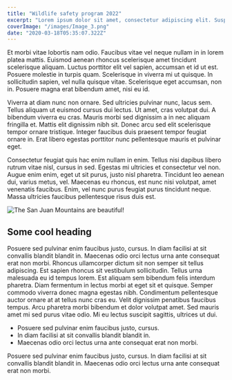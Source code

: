 ```yaml
---
title: "Wildlife safety program 2022"
excerpt: "Lorem ipsum dolor sit amet, consectetur adipiscing elit. Suspendisse varius enim in eros."
coverImage: "/images/Image_3.png"
date: "2020-03-18T05:35:07.322Z"
---
```


Et morbi vitae lobortis nam odio. Faucibus vitae vel neque nullam in in lorem platea mattis. Euismod aenean rhoncus scelerisque amet tincidunt scelerisque aliquam. Luctus porttitor elit vel sapien, accumsan et id ut est. Posuere molestie in turpis quam. Scelerisque in viverra mi ut quisque. In sollicitudin sapien, vel nulla quisque vitae. Scelerisque eget accumsan, non in. Posuere magna erat bibendum amet, nisi eu id.

Viverra at diam nunc non ornare. Sed ultricies pulvinar nunc, lacus sem. Tellus aliquam ut euismod cursus dui lectus. Ut amet, cras volutpat dui. A bibendum viverra eu cras.
Mauris morbi sed dignissim a in nec aliquam fringilla et. Mattis elit dignissim nibh sit. Donec arcu sed elit scelerisque tempor ornare tristique. Integer faucibus duis praesent tempor feugiat ornare in. Erat libero egestas porttitor nunc pellentesque mauris et pulvinar eget.

Consectetur feugiat quis hac enim nullam in enim. Tellus nisi dapibus libero rutrum vitae nisl, cursus in sed. Egestas mi ultricies et consectetur vel non. Augue enim enim, eget ut sit purus, justo nisl pharetra. Tincidunt leo aenean dui, varius metus, vel. Maecenas eu rhoncus, est nunc nisi volutpat, amet venenatis faucibus. Enim, vel nunc purus feugiat purus tincidunt neque. Massa ultricies faucibus pellentesque risus duis est.

![The San Juan Mountains are beautiful!](/images/Image_3.png)

## Some cool heading

Posuere sed pulvinar enim faucibus justo, cursus. In diam facilisi at sit convallis blandit blandit in. Maecenas odio orci lectus urna ante consequat erat non morbi. Rhoncus ullamcorper dictum sit non semper sit tellus adipiscing. Est sapien rhoncus sit vestibulum sollicitudin. Tellus urna malesuada eu id tempus lorem. Est aliquam sem bibendum felis interdum pharetra. Diam fermentum in lectus morbi at eget sit et quisque. Semper commodo viverra donec magna egestas nibh. Condimentum pellentesque auctor ornare at at tellus nunc cras eu. Velit dignissim penatibus faucibus tempus. Arcu pharetra morbi bibendum et dolor volutpat amet. Sed mauris amet mi sed purus vitae odio. Mi eu lectus suscipit sagittis, ultrices ut dui.

- Posuere sed pulvinar enim faucibus justo, cursus.
- In diam facilisi at sit convallis blandit blandit in.
- Maecenas odio orci lectus urna ante consequat erat non morbi.

Posuere sed pulvinar enim faucibus justo, cursus. In diam facilisi at sit convallis blandit blandit in. Maecenas odio orci lectus urna ante consequat erat non morbi.
